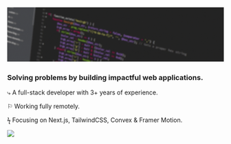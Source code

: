  ### <img src="assets/Banner-flicker.gif"> 

### Solving problems by building impactful web applications.

⤷ A full-stack developer with 3+ years of experience.

⚐ Working fully remotely.

ϟ Focusing on Next.js, TailwindCSS, Convex & Framer Motion.

[![](https://visitcount.itsvg.in/api?id=RyelBanfield&icon=5&color=12)](https://visitcount.itsvg.in)
